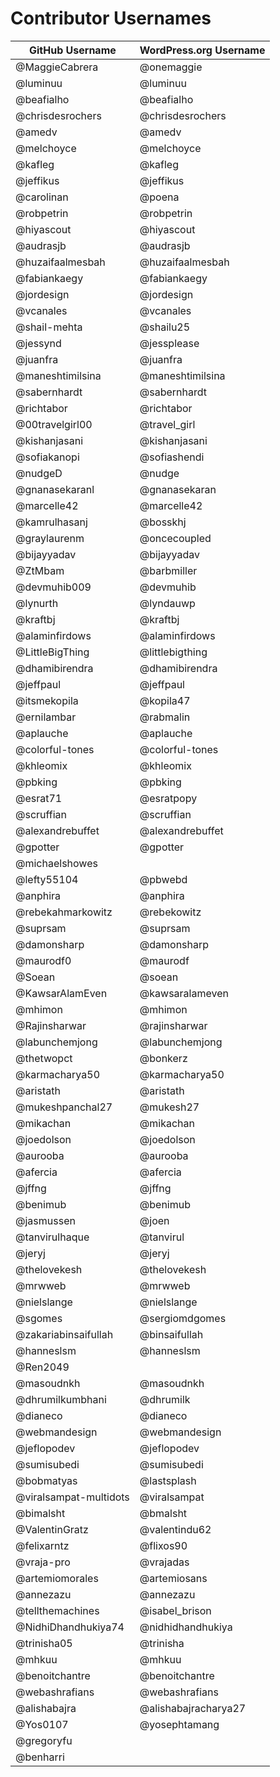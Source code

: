 # Contributor Usernames

| GitHub Username | WordPress.org Username |
| --------------- | --------------------- |
| @MaggieCabrera | @onemaggie |
| @luminuu | @luminuu |
| @beafialho | @beafialho |
| @chrisdesrochers | @chrisdesrochers |
| @amedv | @amedv |
| @melchoyce | @melchoyce |
| @kafleg | @kafleg |
| @jeffikus | @jeffikus |
| @carolinan | @poena |
| @robpetrin | @robpetrin |
| @hiyascout | @hiyascout |
| @audrasjb | @audrasjb |
| @huzaifaalmesbah | @huzaifaalmesbah |
| @fabiankaegy | @fabiankaegy |
| @jordesign | @jordesign |
| @vcanales | @vcanales |
| @shail-mehta | @shailu25 |
| @jessynd | @jessplease |
| @juanfra | @juanfra |
| @maneshtimilsina | @maneshtimilsina |
| @sabernhardt | @sabernhardt |
| @richtabor | @richtabor |
| @00travelgirl00 | @travel_girl |
| @kishanjasani | @kishanjasani |
| @sofiakanopi | @sofiashendi |
| @nudgeD | @nudge |
| @gnanasekaranl | @gnanasekaran |
| @marcelle42 | @marcelle42 |
| @kamrulhasanj | @bosskhj |
| @graylaurenm | @oncecoupled |
| @bijayyadav | @bijayyadav |
| @ZtMbam | @barbmiller |
| @devmuhib009 | @devmuhib |
| @lynurth | @lyndauwp |
| @kraftbj | @kraftbj |
| @alaminfirdows | @alaminfirdows |
| @LittleBigThing | @littlebigthing |
| @dhamibirendra | @dhamibirendra |
| @jeffpaul | @jeffpaul |
| @itsmekopila | @kopila47 |
| @ernilambar | @rabmalin |
| @aplauche | @aplauche |
| @colorful-tones | @colorful-tones |
| @khleomix | @khleomix |
| @pbking | @pbking |
| @esrat71 | @esratpopy |
| @scruffian | @scruffian |
| @alexandrebuffet | @alexandrebuffet |
| @gpotter | @gpotter |
| @michaelshowes | |
| @lefty55104 | @pbwebd |
| @anphira | @anphira |
| @rebekahmarkowitz | @rebekowitz |
| @suprsam | @suprsam |
| @damonsharp | @damonsharp |
| @maurodf0 | @maurodf |
| @Soean | @soean |
| @KawsarAlamEven | @kawsaralameven |
| @mhimon | @mhimon |
| @Rajinsharwar | @rajinsharwar |
| @labunchemjong | @labunchemjong |
| @thetwopct | @bonkerz |
| @karmacharya50 | @karmacharya50 |
| @aristath | @aristath |
| @mukeshpanchal27 | @mukesh27 |
| @mikachan | @mikachan |
| @joedolson | @joedolson |
| @aurooba | @aurooba |
| @afercia | @afercia |
| @jffng | @jffng |
| @benimub | @benimub |
| @jasmussen | @joen |
| @tanvirulhaque | @tanvirul |
| @jeryj | @jeryj |
| @thelovekesh | @thelovekesh |
| @mrwweb | @mrwweb |
| @nielslange | @nielslange |
| @sgomes | @sergiomdgomes |
| @zakariabinsaifullah | @binsaifullah |
| @hanneslsm | @hanneslsm |
| @Ren2049 | |
| @masoudnkh | @masoudnkh |
| @dhrumilkumbhani | @dhrumilk |
| @dianeco | @dianeco |
| @webmandesign | @webmandesign |
| @jeflopodev | @jeflopodev |
| @sumisubedi | @sumisubedi |
| @bobmatyas | @lastsplash |
| @viralsampat-multidots | @viralsampat |
| @bimalsht | @bmalsht |
| @ValentinGratz | @valentindu62 |
| @felixarntz | @flixos90 |
| @vraja-pro | @vrajadas |
| @artemiomorales | @artemiosans |
| @annezazu | @annezazu |
| @tellthemachines | @isabel_brison |
| @NidhiDhandhukiya74 | @nidhidhandhukiya |
| @trinisha05 | @trinisha |
| @mhkuu | @mhkuu |
| @benoitchantre | @benoitchantre |
| @webashrafians | @webashrafians |
| @alishabajra | @alishabajracharya27 |
| @Yos0107 | @yosephtamang |
| @gregoryfu |  |
| @benharri |  |
